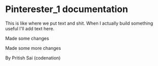 # Pinterester_1 documentation

This is like where we put text and shit. When I actually build something useful I'll add text here.

Made some changes

Made some more changes

By Pritish Sai (codenation)